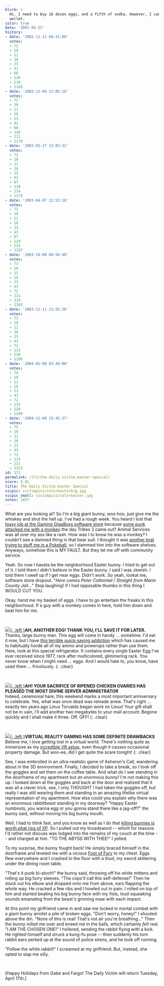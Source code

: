 ```yaml
---
blurb: >
  Hi. I need to buy 16 dozen eggs, and a fifth of vodka. However, I can't reach my
  wallet.
color: true
date: '2001-04-13'
history:
- date: '2002-11-12 08:31:09'
  votes:
  - 72
  - 10
  - 11
  - 16
  - 23
  - 41
  - 66
  - 128
  - 210
  - 1168
- date: '2002-12-04 22:05:18'
  votes:
  - 72
  - 10
  - 11
  - 16
  - 23
  - 41
  - 66
  - 128
  - 211
  - 1170
- date: '2003-02-27 22:03:33'
  votes:
  - 72
  - 10
  - 11
  - 16
  - 23
  - 42
  - 67
  - 128
  - 214
  - 1179
- date: '2003-04-07 22:53:18'
  votes:
  - 72
  - 10
  - 11
  - 16
  - 23
  - 43
  - 67
  - 129
  - 214
  - 1187
- date: '2003-10-08 00:58:40'
  votes:
  - 73
  - 10
  - 11
  - 16
  - 23
  - 43
  - 72
  - 131
  - 219
  - 1203
- date: '2003-12-11 21:55:26'
  votes:
  - 73
  - 10
  - 11
  - 16
  - 23
  - 43
  - 72
  - 133
  - 220
  - 1206
- date: '2004-02-08 03:40:00'
  votes:
  - 74
  - 10
  - 11
  - 16
  - 23
  - 43
  - 72
  - 133
  - 220
  - 1209
- date: '2009-12-09 15:45:37'
  votes:
  - 75
  - 10
  - 11
  - 16
  - 23
  - 43
  - 73
  - 133
  - 222
  - 1223
id: 171
permalink: /171/the-daily-victim-easter-special/
score: 8.81
title: The Daily Victim Easter Special
vicpic: victimpics/coloreasterbig.jpg
vicpic_small: victimpics/coloreaster.jpg
votes: 1857
---
```


What are you looking at? So I'm a big giant bunny, woo hoo, just give me
the whiskey and shut the hell up. I've had a rough week. You heard I
lost that [lousy job at the Gaming GigaBuys software
store](%ARTICLE[106]%) because [some punk attacked me with a
monkey](%ARTICLE[160]%) the day Tribes 2 came out? Animal Services
was all over my ass like a rash. How was I to know he was a monkey? I
couldn't see a damned thing in that bear suit. I thought it was [another
brat trying to stuff me in a Pokeball](%ARTICLE[122]%), so I slammed
him into the software shelves. Anyways, somehow this is MY FAULT. But
they let me off with community service.

Yeah. So now I haveta be the neighborhood Easter bunny. I tried to get
out of it. I told them I didn't believe in the Easter bunny. I said I
was Jewish. I told them I swell up if I get near eggs. Didn't work. So
yeah, lookat me, software store dropout. "*Here comes Peter Cottontail /
Straight from Marin County Jail...*" Stop laughing! If I had opposable
thumbs in this thing I WOULD CUT YOU.

Okay, hand me my basket of eggs. I have to go entertain the freaks in
this neighborhood. If a guy with a monkey comes in here, hold him down
and beat him for me.

&nbsp;

[![](img/victimpics/colorquicksave.jpg){: .left }](%ARTICLE[166]%)**AH,
ANOTHER EGG! THANK YOU, I'LL SAVE IT FOR LATER.**  
 Thanks, large bunny man. This egg will come in handy ... sometime. I'd
eat it now, but I have [this terrible quick-saving
addiction](%ARTICLE[166]%) which has caused me to habitually horde
all of my ammo and powerups rather than use them. Here, look at this
special refrigerator. It contains every single Easter Egg I've ever
received since 1977, rack after multicolored, glimmering rack. You never
know when I might need ... eggs. And I would hate to, you know, have
used them ... frivolously.
{: .clear}

&nbsp;

[![](img/victimpics/colorwizard.jpg){: .left }](%ARTICLE[119]%)**AH! YOUR
SACRIFICE OF RIPENED CHICKEN OVARIES HAS PLEASED THE MOST DIVINE SERVER
ADMINISTRATOR**  
 Indeed, ceremonial hare, this weekend marks a most important
anniversary to celebrate. Yes, what was once dead was remade anew.
That's right ... exactly ten years ago Linus Torvalds began work on
Linux! Your gift shall not be in vain, I'll add another two megabytes to
your mail account. Begone quickly and I shall make it three. Off. OFF!
{: .clear}

&nbsp;

[![](img/victimpics/colorvrguy.jpg){: .left }](%ARTICLE[111]%)**VIRTUAL
REALITY GAMING HAS SOME DEFINITE DRAWBACKS**  
 Believe me, I love getting lost in a virtual world. There's nothing
quite as immersive as my [incredible VR setup](%ARTICLE[111]%), even
though it causes occasional property damage. But woo-ee, did I get quite
the scare tonight!
{: .clear}

See, I was embroiled in an ultra-realistic game of Asheron's Call,
wandering about in the 3D environment. Finally, I decided to take a
break, so I took off the goggles and set them on the coffee table. And
what do I see standing in the doorframe of my apartment but *an enormous
bunny!* I'm not making this up. I looked down at the goggles and back at
the door and realized that it was all a clever trick, see, I only
THOUGHT I had taken the goggles off, but really I was still wearing them
and standing in an amazing lifelike virtual representation of my
apartment. How else could you explain why there was an enormous
rabbitbeast standing in my doorway? "Happy Easter numbnuts, you wanna
egg or you gonna stand there like a jag-off?" the bunny said, without
moving his big bunny mouth.

Well, I had to think fast, and you know as well as I do that [killing
bunnies is worth phat rips of
XP](http://web.archive.org/web/20010413000000/http://www.gamespy.com/legacy/fargo/bunnies_a.shtm).
So I pulled out my broadsword -- which for reasons I'd rather not
discuss was lodged into the remains of my couch at the time -- and
charged at him. "TO THE ABYSS WITH THEE!" I yelled.

To my surprise, the bunny fought back! He simply braced himself in the
doorframe and leveled me with a vicious [Foot of
Fury](%ARTICLE[126]%) to my chest. Eggs flew everywhere and I
crashed to the floor with a thud, my sword skittering under the dining
room table.

"That's it punk bi-atoch!" the bunny said, throwing off his white
mittens and rolling up big furry sleeves. "The cops'll call this
self-defense!" Then he stuck out his elbow and dropped onto me from
above, ears flapping the whole way. He cracked a few ribs and I howled
out in pain. I rolled on top of him and started beating his big bunny
face with my fists, loud squeaking sounds emanating from the beast's
grinning maw with each impact.

At this point my girlfriend came in and saw me locked in mortal combat
with a giant bunny amidst a pile of broken eggs. "Don't worry, honey!" I
shouted above the din. "None of this is real! That's not air you're
breathing..." Then the bunny rolled me over and kneed me in the balls,
which certainly *felt* real. "I AM THE CHOSEN ONE!" I hollered, sending
the rabbit flying with a kick. He righted himself and struck a kung-fu
pose -- then suddenly his torn rabbit ears perked up at the sound of
police sirens, and he took off running.

"Follow the white rabbit!" I screamed at my girlfriend. But, instead,
she opted to slap me silly.

&nbsp;

\[Happy Holidays from Gabe and Fargo! The Daily Victim will return
Tuesday, April 17th.\]
